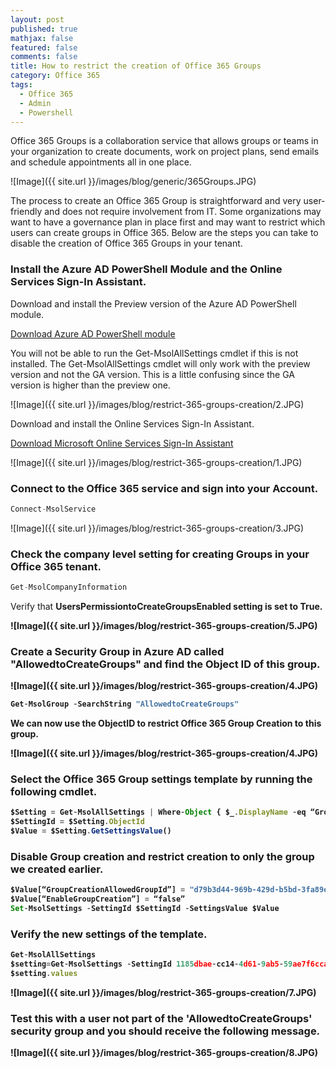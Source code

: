 ```yaml
---
layout: post
published: true
mathjax: false
featured: false
comments: false
title: How to restrict the creation of Office 365 Groups
category: Office 365
tags:
  - Office 365
  - Admin
  - Powershell
---
```


Office 365 Groups is a collaboration service that allows groups or teams in your organization to create documents, work on project plans, send emails and schedule appointments all in one place.

![Image]({{ site.url }}/images/blog/generic/365Groups.JPG)

The process to create an Office 365 Group is straightforward and very user-friendly and does not require involvement from IT. 
Some organizations may want to have a governance plan in place first and may want to restrict which users can create groups in Office 365. Below are the steps you can take to disable the creation of Office 365 Groups in your tenant.


### Install the Azure AD PowerShell Module and the Online Services Sign-In Assistant.

Download and install the Preview version of the Azure AD PowerShell module.

[Download Azure AD PowerShell module](http://connect.microsoft.com/site1164/Downloads/DownloadDetails.aspx?DownloadID=59185 "Download Azure AD PowerShell module")

You will not be able to run the Get-MsolAllSettings cmdlet if this is not installed. The Get-MsolAllSettings cmdlet will only work with the preview version and not the GA version. This is a little confusing since the GA version is higher than the preview one.

![Image]({{ site.url }}/images/blog/restrict-365-groups-creation/2.JPG)

Download and install the Online Services Sign-In Assistant.

[Download Microsoft Online Services Sign-In Assistant](https://www.microsoft.com/en-us/download/details.aspx?id=28177 "Microsoft Online Services Sign-In Assistant")

![Image]({{ site.url }}/images/blog/restrict-365-groups-creation/1.JPG)



### Connect to the Office 365 service and sign into your Account.

```javascript 
Connect-MsolService
```

![Image]({{ site.url }}/images/blog/restrict-365-groups-creation/3.JPG)


### Check the company level setting for creating Groups in your Office 365 tenant.

```javascript
Get-MsolCompanyInformation
```

Verify that <b>UsersPermissiontoCreateGroupsEnabled<b> setting is set to True.

![Image]({{ site.url }}/images/blog/restrict-365-groups-creation/5.JPG)


### Create a Security Group in Azure AD called "AllowedtoCreateGroups" and find the Object ID of this group.


![Image]({{ site.url }}/images/blog/restrict-365-groups-creation/4.JPG)

```javascript
Get-MsolGroup -SearchString "AllowedtoCreateGroups"
```

We can now use the ObjectID to restrict Office 365 Group Creation to this group.

![Image]({{ site.url }}/images/blog/restrict-365-groups-creation/4.JPG)


### Select the Office 365 Group settings template by running the following cmdlet.

```javascript
$Setting = Get-MsolAllSettings | Where-Object { $_.DisplayName -eq “Group.Unified” }
$SettingId = $Setting.ObjectId
$Value = $Setting.GetSettingsValue()
```


### Disable Group creation and restrict creation to only the group we created earlier.

```javascript
$Value[“GroupCreationAllowedGroupId”] = "d79b3d44-969b-429d-b5bd-3fa89e7ab7fd"
$Value[“EnableGroupCreation”] = “false”
Set-MsolSettings -SettingId $SettingId -SettingsValue $Value
```


### Verify the new settings of the template.

```javascript
Get-MsolAllSettings
$setting=Get-MsolSettings -SettingId 1185dbae-cc14-4d61-9ab5-59ae7f6cca6b
$setting.values
```

![Image]({{ site.url }}/images/blog/restrict-365-groups-creation/7.JPG)



### Test this with a user not part of the 'AllowedtoCreateGroups' security group and you should receive the following message.

![Image]({{ site.url }}/images/blog/restrict-365-groups-creation/8.JPG)



